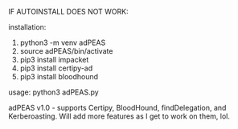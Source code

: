 
IF AUTOINSTALL DOES NOT WORK:

installation:
1. python3 -m venv adPEAS
2. source adPEAS/bin/activate
3. pip3 install impacket
4. pip3 install certipy-ad
5. pip3 install bloodhound

usage: python3 adPEAS.py

adPEAS v1.0 - supports Certipy, BloodHound, findDelegation, and Kerberoasting.  Will add more features as I get to work on them, lol.
